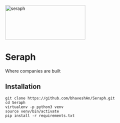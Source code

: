 <img src="https://github.com/bhaveshAn/Seraph-List/blob/master/seraph/static/images/seraph.png" alt="seraph" width="256" height="110" />

# Seraph

Where companies are built

## Installation


```
git clone https://github.com/bhaveshAn/Seraph.git
cd Seraph
virtualenv -p python3 venv
source venv/bin/activate
pip install -r requirements.txt

```


